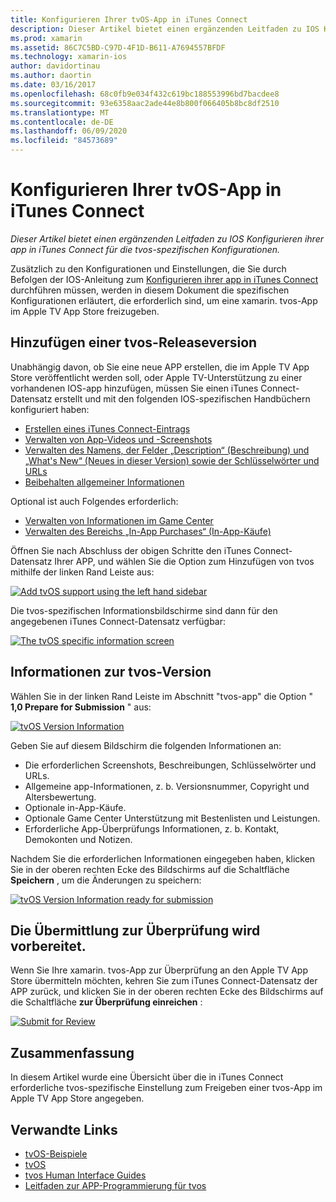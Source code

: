 ```yaml
---
title: Konfigurieren Ihrer tvOS-App in iTunes Connect
description: Dieser Artikel bietet einen ergänzenden Leitfaden zu IOS Konfigurieren ihrer app in iTunes Connect für die tvos-spezifischen Konfigurationen.
ms.prod: xamarin
ms.assetid: 86C7C5BD-C97D-4F1D-B611-A7694557BFDF
ms.technology: xamarin-ios
author: davidortinau
ms.author: daortin
ms.date: 03/16/2017
ms.openlocfilehash: 68c0fb9e034f432c619bc188553996bd7bacdee8
ms.sourcegitcommit: 93e6358aac2ade44e8b800f066405b8bc8df2510
ms.translationtype: MT
ms.contentlocale: de-DE
ms.lasthandoff: 06/09/2020
ms.locfileid: "84573689"
---
```

# <a name="configure-your-tvos-app-in-itunes-connect"></a>Konfigurieren Ihrer tvOS-App in iTunes Connect

_Dieser Artikel bietet einen ergänzenden Leitfaden zu IOS Konfigurieren ihrer app in iTunes Connect für die tvos-spezifischen Konfigurationen._

Zusätzlich zu den Konfigurationen und Einstellungen, die Sie durch Befolgen der IOS-Anleitung zum [Konfigurieren ihrer app in iTunes Connect](~/ios/deploy-test/app-distribution/app-store-distribution/itunesconnect.md) durchführen müssen, werden in diesem Dokument die spezifischen Konfigurationen erläutert, die erforderlich sind, um eine xamarin. tvos-App im Apple TV App Store freizugeben.

<a name="Adding-a-tvOS-Release-Version"></a>

## <a name="adding-a-tvos-release-version"></a>Hinzufügen einer tvos-Releaseversion

Unabhängig davon, ob Sie eine neue APP erstellen, die im Apple TV App Store veröffentlicht werden soll, oder Apple TV-Unterstützung zu einer vorhandenen IOS-app hinzufügen, müssen Sie einen iTunes Connect-Datensatz erstellt und mit den folgenden IOS-spezifischen Handbüchern konfiguriert haben:

- [Erstellen eines iTunes Connect-Eintrags](~/ios/deploy-test/app-distribution/app-store-distribution/itunesconnect.md#creating)
- [Verwalten von App-Videos und -Screenshots](~/ios/deploy-test/app-distribution/app-store-distribution/itunesconnect.md#managing)
- [Verwalten des Namens, der Felder „Description“ (Beschreibung) und „What's New“ (Neues in dieser Version) sowie der Schlüsselwörter und URLs](~/ios/deploy-test/app-distribution/app-store-distribution/itunesconnect.md#metadata)
- [Beibehalten allgemeiner Informationen](~/ios/deploy-test/app-distribution/app-store-distribution/itunesconnect.md#general)

Optional ist auch Folgendes erforderlich:

- [Verwalten von Informationen im Game Center](~/ios/deploy-test/app-distribution/app-store-distribution/itunesconnect.md#game-center)
- [Verwalten des Bereichs „In-App Purchases“ (In-App-Käufe)](~/ios/deploy-test/app-distribution/app-store-distribution/itunesconnect.md#iap)

Öffnen Sie nach Abschluss der obigen Schritte den iTunes Connect-Datensatz Ihrer APP, und wählen Sie die Option zum Hinzufügen von tvos mithilfe der linken Rand Leiste aus:

[![](itunes-connect-images/connect01.png "Add tvOS support using the left hand sidebar")](itunes-connect-images/connect01.png#lightbox)

Die tvos-spezifischen Informationsbildschirme sind dann für den angegebenen iTunes Connect-Datensatz verfügbar:

[![](itunes-connect-images/connect02.png "The tvOS specific information screen")](itunes-connect-images/connect02.png#lightbox)

<a name="tvOS-Version-Information"></a>

## <a name="tvos-version-information"></a>Informationen zur tvos-Version

Wählen Sie in der linken Rand Leiste im Abschnitt "tvos-app" die Option " **1,0 Prepare for Submission** " aus:

[![](itunes-connect-images/connect03.png "tvOS Version Information")](itunes-connect-images/connect03.png#lightbox)

Geben Sie auf diesem Bildschirm die folgenden Informationen an:

- Die erforderlichen Screenshots, Beschreibungen, Schlüsselwörter und URLs.
- Allgemeine app-Informationen, z. b. Versionsnummer, Copyright und Altersbewertung.
- Optionale in-App-Käufe.
- Optionale Game Center Unterstützung mit Bestenlisten und Leistungen.
- Erforderliche App-Überprüfungs Informationen, z. b. Kontakt, Demokonten und Notizen.

Nachdem Sie die erforderlichen Informationen eingegeben haben, klicken Sie in der oberen rechten Ecke des Bildschirms auf die Schaltfläche **Speichern** , um die Änderungen zu speichern:

[![](itunes-connect-images/connect04.png "tvOS Version Information ready for submission")](itunes-connect-images/connect04.png#lightbox)

<a name="Submitting-for-Review"></a>

## <a name="preparing-to-submit-for-review"></a>Die Übermittlung zur Überprüfung wird vorbereitet.

Wenn Sie Ihre xamarin. tvos-App zur Überprüfung an den Apple TV App Store übermitteln möchten, kehren Sie zum iTunes Connect-Datensatz der APP zurück, und klicken Sie in der oberen rechten Ecke des Bildschirms auf die Schaltfläche **zur Überprüfung einreichen** :

[![](itunes-connect-images/connect05.png "Submit for Review")](itunes-connect-images/connect05.png#lightbox)

<a name="Summary"></a>

## <a name="summary"></a>Zusammenfassung

In diesem Artikel wurde eine Übersicht über die in iTunes Connect erforderliche tvos-spezifische Einstellung zum Freigeben einer tvos-App im Apple TV App Store angegeben.

## <a name="related-links"></a>Verwandte Links

- [tvOS-Beispiele](https://docs.microsoft.com/samples/browse/?products=xamarin&term=Xamarin.iOS+tvOS)
- [tvOS](https://developer.apple.com/tvos/)
- [tvos Human Interface Guides](https://developer.apple.com/tvos/human-interface-guidelines/)
- [Leitfaden zur APP-Programmierung für tvos](https://developer.apple.com/library/prerelease/tvos/documentation/General/Conceptual/AppleTV_PG/)

